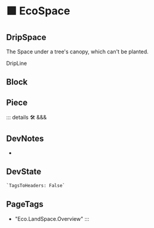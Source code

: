 
# 🟩 <eco>EcoSpace</eco>

## DripSpace

The Space under a tree's canopy, which can't be planted.

DripLine

## Block

## Piece

::: details 🛠 <dev>&&&</dev>

## DevNotes

-

## DevState

```py
`TagsToHeaders: False`
```

<h2>PageTags</h2>

- "Eco.LandSpace.Overview"
:::
